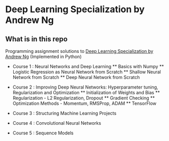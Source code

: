 # Deep Learning Specialization by Andrew Ng

## What is in this repo
Programming assignment solutions to [Deep Learning Specialization by Andrew Ng](https://www.coursera.org/specializations/deep-learning) (Implemented in Python)

* Course 1 : Neural Networks and Deep Learning
** Basics with Numpy
** Logistic Regression as Neural Network from Scratch
** Shallow Neural Network from Scratch
** Deep Neural Network from Scratch

* Course 2 : Improving Deep Neural Networks: Hyperparameter tuning, Regularization and Optimization
** Initialization of Weights and Bias
** Regularization - L2 Regularization, Dropout
** Gradient Checking
** Optimization Methods - Momentum, RMSProp, ADAM
** TensorFlow

* Course 3 : Structuring Machine Learning Projects

* Course 4 : Convolutional Neural Networks

* Course 5 : Sequence Models

